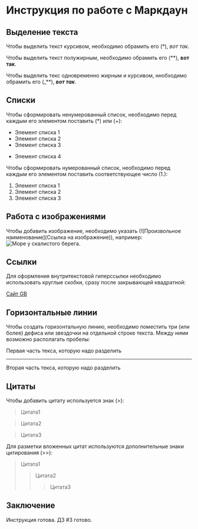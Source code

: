 # Инструкция по работе с Маркдаун

## Выделение текста

Чтобы выделить текст курсивом, необходимо обрамить его (*), *вот так*.

Чтобы выделить текст полужирным, необходимо обрамить его (**), **вот так**.

Чтобы выделить текс одновременно жирным и курсивом, ннобходимо обрамить его (_**), _**вот так**_.

## Списки

Чтобы сформировать ненумерованный список, необходимо перед каждым его элементом поставить (*) или (+):
* Элемент списка 1
* Элемент списка 2
* Элемент списка 3
+ Элемент списка 4

Чтобы сформировать нумерованный список, необходимо перед каждым его элементом поставить соответствующее число (1.):
1. Элемент списка 1
2. Элемент списка 2
3. Элемент списка 3

## Работа с изображениями

Чтобы добавить изображение, необходимо указать (![Произвольное наименование](Ссылка на изображение)), например:
![Море у скалистого берега](vevers_kartina_maslom_more_u_skalistogo_berega_cv190624).

## Ссылки

Для оформления внутритекстовой гиперссылки необходимо использовать круглые скобки, сразу после закрывающей квадратной:

[Сайт GB](https://gb.ru)

## Горизонтaльные линии

Чтобы создать горизонтальную линию, необходимо поместить три (или более) дефиса или звездочки на отдельной строке текста. Между ними возможно располагать пробелы:

Первая часть текса, которую надо разделить
***
Вторая часть текса, которую надо разделить

## Цитаты

Чтобы добавить цитату используется знак (>):
> Цитата1

> Цитата2

> Цитата3

Для разметки вложенных цитат используются дополнительные знаки цитирования (>>):
> Цитата1
>> Цитата2
>>> Цитата3

## Заключение

Инструкция готова.
ДЗ #3 готово.